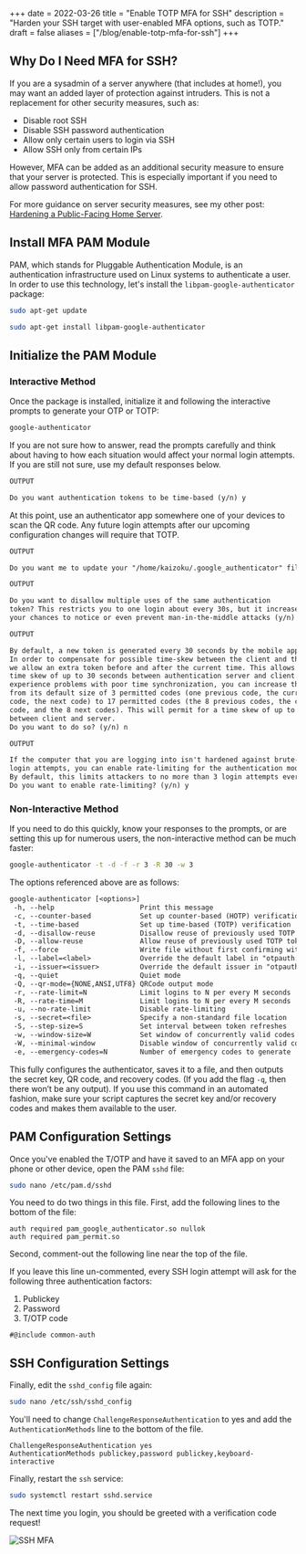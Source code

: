 +++
date = 2022-03-26
title = "Enable TOTP MFA for SSH"
description = "Harden your SSH target with user-enabled MFA options, such as TOTP."
draft = false
aliases = ["/blog/enable-totp-mfa-for-ssh"]
+++

## Why Do I Need MFA for SSH?

If you are a sysadmin of a server anywhere (that includes at home!), you may
want an added layer of protection against intruders. This is not a replacement
for other security measures, such as:

-   Disable root SSH
-   Disable SSH password authentication
-   Allow only certain users to login via SSH
-   Allow SSH only from certain IPs

However, MFA can be added as an additional security measure to ensure that your
server is protected. This is especially important if you need to allow password
authentication for SSH.

For more guidance on server security measures, see my other post:
[Hardening a Public-Facing Home Server](/blog/hardening-a-public-facing-home-server/).

## Install MFA PAM Module

PAM, which stands for Pluggable Authentication Module, is an authentication
infrastructure used on Linux systems to authenticate a user. In order to use
this technology, let's install the `libpam-google-authenticator` package:

```bash
sudo apt-get update
```

```bash
sudo apt-get install libpam-google-authenticator
```

## Initialize the PAM Module

### Interactive Method

Once the package is installed, initialize it and following the interactive
prompts to generate your OTP or TOTP:

```bash
google-authenticator
```

If you are not sure how to answer, read the prompts carefully and think about
having to how each situation would affect your normal login attempts. If you are
still not sure, use my default responses below.

```txt
OUTPUT

Do you want authentication tokens to be time-based (y/n) y
```

At this point, use an authenticator app somewhere one of your devices to scan
the QR code. Any future login attempts after our upcoming configuration changes
will require that TOTP.

```txt
OUTPUT

Do you want me to update your "/home/kaizoku/.google_authenticator" file? (y/n) y
```

```txt
OUTPUT

Do you want to disallow multiple uses of the same authentication
token? This restricts you to one login about every 30s, but it increases
your chances to notice or even prevent man-in-the-middle attacks (y/n) y
```

```txt
OUTPUT

By default, a new token is generated every 30 seconds by the mobile app.
In order to compensate for possible time-skew between the client and the server,
we allow an extra token before and after the current time. This allows for a
time skew of up to 30 seconds between authentication server and client. If you
experience problems with poor time synchronization, you can increase the window
from its default size of 3 permitted codes (one previous code, the current
code, the next code) to 17 permitted codes (the 8 previous codes, the current
code, and the 8 next codes). This will permit for a time skew of up to 4 minutes
between client and server.
Do you want to do so? (y/n) n
```

```txt
OUTPUT

If the computer that you are logging into isn't hardened against brute-force
login attempts, you can enable rate-limiting for the authentication module.
By default, this limits attackers to no more than 3 login attempts every 30s.
Do you want to enable rate-limiting? (y/n) y
```

### Non-Interactive Method

If you need to do this quickly, know your responses to the prompts, or are
setting this up for numerous users, the non-interactive method can be much
faster:

```bash
google-authenticator -t -d -f -r 3 -R 30 -w 3
```

The options referenced above are as follows:

```txt
google-authenticator [<options>]
 -h, --help                     Print this message
 -c, --counter-based            Set up counter-based (HOTP) verification
 -t, --time-based               Set up time-based (TOTP) verification
 -d, --disallow-reuse           Disallow reuse of previously used TOTP tokens
 -D, --allow-reuse              Allow reuse of previously used TOTP tokens
 -f, --force                    Write file without first confirming with user
 -l, --label=<label>            Override the default label in "otpauth://" URL
 -i, --issuer=<issuer>          Override the default issuer in "otpauth://" URL
 -q, --quiet                    Quiet mode
 -Q, --qr-mode={NONE,ANSI,UTF8} QRCode output mode
 -r, --rate-limit=N             Limit logins to N per every M seconds
 -R, --rate-time=M              Limit logins to N per every M seconds
 -u, --no-rate-limit            Disable rate-limiting
 -s, --secret=<file>            Specify a non-standard file location
 -S, --step-size=S              Set interval between token refreshes
 -w, --window-size=W            Set window of concurrently valid codes
 -W, --minimal-window           Disable window of concurrently valid codes
 -e, --emergency-codes=N        Number of emergency codes to generate
```

This fully configures the authenticator, saves it to a file, and then outputs
the secret key, QR code, and recovery codes. (If you add the flag `-q`, then
there won’t be any output). If you use this command in an automated fashion,
make sure your script captures the secret key and/or recovery codes and makes
them available to the user.

## PAM Configuration Settings

Once you've enabled the T/OTP and have it saved to an MFA app on your phone or
other device, open the PAM `sshd` file:

```bash
sudo nano /etc/pam.d/sshd
```

You need to do two things in this file. First, add the following lines to the
bottom of the file:

```config
auth required pam_google_authenticator.so nullok
auth required pam_permit.so
```

Second, comment-out the following line near the top of the file.

If you leave this line un-commented, every SSH login attempt will ask for the
following three authentication factors:

1. Publickey
2. Password
3. T/OTP code

```config
#@include common-auth
```

## SSH Configuration Settings

Finally, edit the `sshd_config` file again:

```bash
sudo nano /etc/ssh/sshd_config
```

You'll need to change `ChallengeResponseAuthentication` to yes and add the
`AuthenticationMethods` line to the bottom of the file.

```config
ChallengeResponseAuthentication yes
AuthenticationMethods publickey,password publickey,keyboard-interactive
```

Finally, restart the `ssh` service:

```bash
sudo systemctl restart sshd.service
```

The next time you login, you should be greeted with a verification code request!

![SSH MFA](https://img.cleberg.net/blog/20220326-enable-totp-mfa-for-ssh/ssh_mfa.png)
